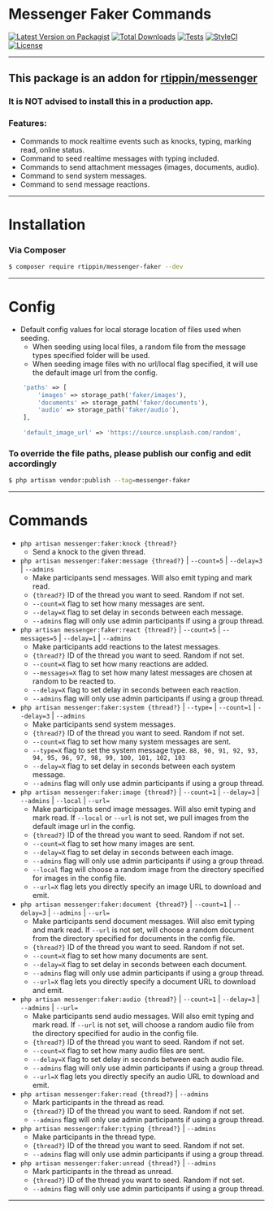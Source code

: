 # Messenger Faker Commands

[![Latest Version on Packagist][ico-version]][link-packagist]
[![Total Downloads][ico-downloads]][link-downloads]
[![Tests][ico-test]][link-test]
[![StyleCI][ico-styleci]][link-styleci]
[![License][ico-license]][link-license]

---

## This package is an addon for [rtippin/messenger][link-messenger]

### It is NOT advised to install this in a production app.

### Features:
- Commands to mock realtime events such as knocks, typing, marking read, online status.
- Command to seed realtime messages with typing included.
- Commands to send attachment messages (images, documents, audio).
- Command to send system messages.
- Command to send message reactions.

---

# Installation

### Via Composer

``` bash
$ composer require rtippin/messenger-faker --dev
```

---

# Config

- Default config values for local storage location of files used when seeding.
  - When seeding using local files, a random file from the message types specified folder will be used.
  - When seeding image files with no url/local flag specified, it will use the default image url from the config.

```php
    'paths' => [
        'images' => storage_path('faker/images'),
        'documents' => storage_path('faker/documents'),
        'audio' => storage_path('faker/audio'),
    ],
    
    'default_image_url' => 'https://source.unsplash.com/random',
```

### To override the file paths, please publish our config and edit accordingly

``` bash
$ php artisan vendor:publish --tag=messenger-faker
```

___

# Commands

- `php artisan messenger:faker:knock {thread?}`
    * Send a knock to the given thread.
- `php artisan messenger:faker:message {thread?}` | `--count=5` | `--delay=3` | `--admins`
    * Make participants send messages. Will also emit typing and mark read.
    * `{thread?}` ID of the thread you want to seed. Random if not set.
    * `--count=X` flag to set how many messages are sent.
    * `--delay=X` flag to set delay in seconds between each message.
    * `--admins` flag will only use admin participants if using a group thread.
- `php artisan messenger:faker:react {thread?}` | `--count=5` | `--messages=5` | `--delay=1` | `--admins`
    * Make participants add reactions to the latest messages.
    * `{thread?}` ID of the thread you want to seed. Random if not set.
    * `--count=X` flag to set how many reactions are added.
    * `--messages=X` flag to set how many latest messages are chosen at random to be reacted to.
    * `--delay=X` flag to set delay in seconds between each reaction.
    * `--admins` flag will only use admin participants if using a group thread.
- `php artisan messenger:faker:system {thread?}` | `--type=` | `--count=1` | `--delay=3` | `--admins`
    * Make participants send system messages.
    * `{thread?}` ID of the thread you want to seed. Random if not set.
    * `--count=X` flag to set how many system messages are sent.
    * `--type=X` flag to set the system message type. `88, 90, 91, 92, 93, 94, 95, 96, 97, 98, 99, 100, 101, 102, 103`
    * `--delay=X` flag to set delay in seconds between each system message.
    * `--admins` flag will only use admin participants if using a group thread.
- `php artisan messenger:faker:image {thread?}` | `--count=1` | `--delay=3` | `--admins` | `--local` | `--url=`
    * Make participants send image messages. Will also emit typing and mark read. If `--local` or `--url` is not set, we pull images from the default image url in the config.
    * `{thread?}` ID of the thread you want to seed. Random if not set.
    * `--count=X` flag to set how many images are sent.
    * `--delay=X` flag to set delay in seconds between each image.
    * `--admins` flag will only use admin participants if using a group thread.
    * `--local` flag will choose a random image from the directory specified for images in the config file.
    * `--url=X` flag lets you directly specify an image URL to download and emit.
- `php artisan messenger:faker:document {thread?}` | `--count=1` | `--delay=3` | `--admins` | `--url=`
    * Make participants send document messages. Will also emit typing and mark read. If `--url` is not set, will choose a random document from the directory specified for documents in the config file.
    * `{thread?}` ID of the thread you want to seed. Random if not set.
    * `--count=X` flag to set how many documents are sent.
    * `--delay=X` flag to set delay in seconds between each document.
    * `--admins` flag will only use admin participants if using a group thread.
    * `--url=X` flag lets you directly specify a document URL to download and emit.
- `php artisan messenger:faker:audio {thread?}` | `--count=1` | `--delay=3` | `--admins` | `--url=`
    * Make participants send audio messages. Will also emit typing and mark read. If `--url` is not set, will choose a random audio file from the directory specified for audio in the config file.
    * `{thread?}` ID of the thread you want to seed. Random if not set.
    * `--count=X` flag to set how many audio files are sent.
    * `--delay=X` flag to set delay in seconds between each audio file.
    * `--admins` flag will only use admin participants if using a group thread.
    * `--url=X` flag lets you directly specify an audio URL to download and emit.
- `php artisan messenger:faker:read {thread?}` | `--admins`
    * Mark participants in the thread as read.
    * `{thread?}` ID of the thread you want to seed. Random if not set.
    * `--admins` flag will only use admin participants if using a group thread.
- `php artisan messenger:faker:typing {thread?}` | `--admins`
    * Make participants in the thread type.
    * `{thread?}` ID of the thread you want to seed. Random if not set.
    * `--admins` flag will only use admin participants if using a group thread.
- `php artisan messenger:faker:unread {thread?}` | `--admins`
    * Mark participants in the thread as unread.
    * `{thread?}` ID of the thread you want to seed. Random if not set.
    * `--admins` flag will only use admin participants if using a group thread.

---

[ico-version]: https://img.shields.io/packagist/v/rtippin/messenger-faker.svg?style=plastic&cacheSeconds=3600
[ico-downloads]: https://img.shields.io/packagist/dt/rtippin/messenger-faker.svg?style=plastic&cacheSeconds=3600
[link-test]: https://github.com/RTippin/messenger-faker/actions
[ico-test]: https://img.shields.io/github/workflow/status/rtippin/messenger-faker/tests?style=plastic
[ico-styleci]: https://styleci.io/repos/339475680/shield?style=plastic&cacheSeconds=3600
[ico-license]: https://img.shields.io/github/license/RTippin/messenger-faker?style=plastic
[link-packagist]: https://packagist.org/packages/rtippin/messenger-faker
[link-downloads]: https://packagist.org/packages/rtippin/messenger-faker
[link-license]: https://packagist.org/packages/rtippin/messenger-faker
[link-styleci]: https://styleci.io/repos/339475680
[link-messenger]: https://github.com/RTippin/messenger